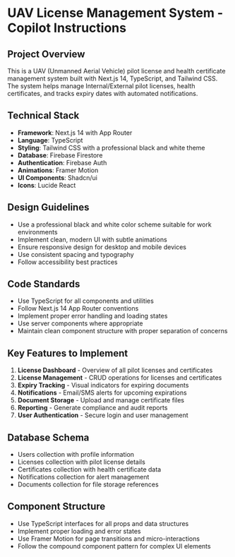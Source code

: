 # UAV License Management System - Copilot Instructions

<!-- Use this file to provide workspace-specific custom instructions to Copilot. For more details, visit https://code.visualstudio.com/docs/copilot/copilot-customization#_use-a-githubcopilotinstructionsmd-file -->

## Project Overview
This is a UAV (Unmanned Aerial Vehicle) pilot license and health certificate management system built with Next.js 14, TypeScript, and Tailwind CSS. The system helps manage Internal/External pilot licenses, health certificates, and tracks expiry dates with automated notifications.

## Technical Stack
- **Framework**: Next.js 14 with App Router
- **Language**: TypeScript
- **Styling**: Tailwind CSS with a professional black and white theme
- **Database**: Firebase Firestore
- **Authentication**: Firebase Auth
- **Animations**: Framer Motion
- **UI Components**: Shadcn/ui
- **Icons**: Lucide React

## Design Guidelines
- Use a professional black and white color scheme suitable for work environments
- Implement clean, modern UI with subtle animations
- Ensure responsive design for desktop and mobile devices
- Use consistent spacing and typography
- Follow accessibility best practices

## Code Standards
- Use TypeScript for all components and utilities
- Follow Next.js 14 App Router conventions
- Implement proper error handling and loading states
- Use server components where appropriate
- Maintain clean component structure with proper separation of concerns

## Key Features to Implement
1. **License Dashboard** - Overview of all pilot licenses and certificates
2. **License Management** - CRUD operations for licenses and certificates
3. **Expiry Tracking** - Visual indicators for expiring documents
4. **Notifications** - Email/SMS alerts for upcoming expirations
5. **Document Storage** - Upload and manage certificate files
6. **Reporting** - Generate compliance and audit reports
7. **User Authentication** - Secure login and user management

## Database Schema
- Users collection with profile information
- Licenses collection with pilot license details
- Certificates collection with health certificate data
- Notifications collection for alert management
- Documents collection for file storage references

## Component Structure
- Use TypeScript interfaces for all props and data structures
- Implement proper loading and error states
- Use Framer Motion for page transitions and micro-interactions
- Follow the compound component pattern for complex UI elements

